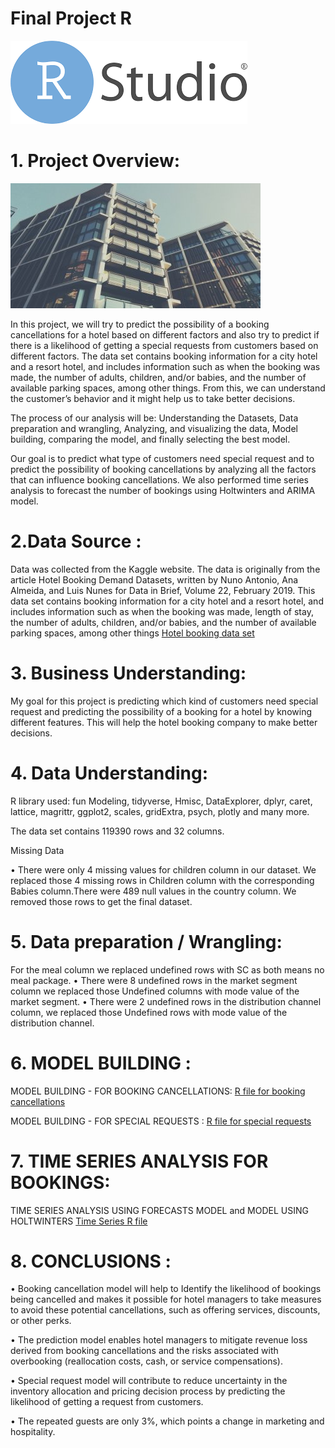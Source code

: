 # Final Project R
![](https://github.com/anuraglahon16/Final-Project-R/blob/master/images/download.png)

 # 1.	Project Overview:
 
 ![](https://github.com/anuraglahon16/Final-Project-R/blob/master/images/resize-1589237735131618673GreenModernCampusBuildingSchoolBrochure.jpg)
 
In this project, we will try to predict the possibility of a booking cancellations for a hotel based on different factors and also try to predict if there is a likelihood of getting a special requests from customers based on different factors. The data set contains booking information for a city hotel and a resort hotel, and includes information such as when the booking was made, the number of adults, children, and/or babies, and the number of available parking spaces, among other things. From this, we can understand the customer’s behavior and it might help us to take better decisions.  

The process of our analysis will be: Understanding the Datasets, Data preparation and wrangling, Analyzing, and visualizing the data, Model building, comparing the model, and finally selecting the best model. 

Our goal is to predict what type of customers need special request and to predict the possibility of booking cancellations by analyzing all the factors that can influence booking cancellations. We also performed time series analysis to forecast the number of bookings using Holtwinters and ARIMA model. 

# 2.Data Source :

Data was collected from the Kaggle website. The data is originally from the article Hotel Booking Demand Datasets, written by Nuno Antonio, Ana Almeida, and Luis Nunes for Data in Brief, Volume 22, February 2019. This data set contains booking information for a city hotel and a resort hotel, and includes information such as when the booking was made, length of stay, the number of adults, children, and/or babies, and the number of available parking spaces, among other things
[Hotel booking data set](https://github.com/anuraglahon16/Final-Project-R/blob/master/hotel_bookings.csv)
 
# 3.	Business Understanding:

My goal for this project is predicting which kind of customers need special request and predicting the possibility of a booking for a hotel by knowing different features. This will help the hotel booking company to make better decisions.

# 4.	Data Understanding:

R library used: fun Modeling, tidyverse, Hmisc, DataExplorer, dplyr, caret, lattice, magrittr, ggplot2, scales, gridExtra, psych, plotly and many more.

The data set contains 119390 rows and 32 columns.

Missing Data 

• There were only 4 missing values for children column in our dataset. We replaced those 4 missing rows in Children column with the corresponding Babies column.There were 489 null values in the country column. We removed those rows to get the final dataset. 


# 5. Data preparation / Wrangling:

 For the meal column we replaced undefined rows with SC as both means no meal package.
  • There were 8 undefined rows in the market segment column we replaced those Undefined columns with mode value of the market segment.   • There were 2 undefined rows in the distribution channel column, we replaced those Undefined rows with mode value of the distribution channel. 
  
# 6. MODEL BUILDING :

MODEL BUILDING - FOR BOOKING CANCELLATIONS:
[R file for booking cancellations](https://github.com/anuraglahon16/Final-Project-R/blob/master/Model%20Building%20for%20Booking%20cancellations.R)  

MODEL BUILDING - FOR SPECIAL REQUESTS :
[R file for special requests](https://github.com/anuraglahon16/Final-Project-R/blob/master/Model%20Building%20for%20Special%20request.R)

# 7. TIME SERIES ANALYSIS FOR BOOKINGS: 

TIME SERIES ANALYSIS USING FORECASTS MODEL and MODEL USING HOLTWINTERS
[Time Series R file](https://github.com/anuraglahon16/Final-Project-R/blob/master/TimeSeriesAnalysis.R)

# 8. CONCLUSIONS :

• Booking cancellation model will help to Identify the likelihood of bookings being cancelled and makes it possible for hotel managers to take measures to avoid these potential cancellations, such as offering services, discounts, or other perks.  

• The prediction model enables hotel managers to mitigate revenue loss derived from booking cancellations and the risks associated with overbooking (reallocation costs, cash, or service compensations). 

• Special request model will contribute to reduce uncertainty in the inventory allocation and pricing decision process by predicting the likelihood of getting a request from customers. 

• The repeated guests are only 3%, which points a change in marketing and hospitality. 

 


 






